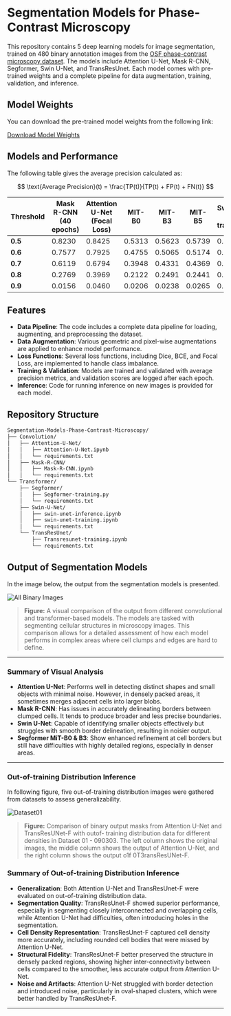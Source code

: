 # Segmentation Models for Phase-Contrast Microscopy

This repository contains 5 deep learning models for image segmentation, trained on 480 binary annotation images from the [OSF phase-contrast microscopy dataset](https://osf.io/ysaq2/). The models include Attention U-Net, Mask R-CNN, Segformer, Swin U-Net, and TransResUnet. Each model comes with pre-trained weights and a complete pipeline for data augmentation, training, validation, and inference.

## Model Weights

You can download the pre-trained model weights from the following link:

[Download Model Weights](https://drive.google.com/file/d/1q8WCUHH4eacYOA6hL5idAbW-xNk4XjcR/view?usp=drive_link)

## Models and Performance

The following table gives the average precision calculated as:

$$
\text{Average Precision}(t) = \frac{TP(t)}{TP(t) + FP(t) + FN(t)}
$$

| Threshold | Mask R-CNN (40 epochs) | Attention U-Net (Focal Loss) | MIT-B0 | MIT-B3 | MIT-B5 | Swin U-Net (no transforms) | TransResUnet (raw) | TransResUnet (Finetuned - 1967 samples) |
| --------- | ---------------------- | ---------------------------- | ------ | ------ | ------ | -------------------------- | ------------------ | --------------------------------------- |
| **0.5**   | 0.8230                 | 0.8425                       | 0.5313 | 0.5623 | 0.5739 | 0.4051                     | 0.6563            | 0.7245                                 |
| **0.6**   | 0.7577                 | 0.7925                       | 0.4755 | 0.5065 | 0.5174 | 0.3447                     | 0.6146            | 0.6845                                 |
| **0.7**   | 0.6119                 | 0.6794                       | 0.3948 | 0.4331 | 0.4369 | 0.2637                     | 0.5463            | 0.6230                                 |
| **0.8**   | 0.2769                 | 0.3969                       | 0.2122 | 0.2491 | 0.2441 | 0.1162                     | 0.3786            | 0.4738                                 |
| **0.9**   | 0.0156                 | 0.0460                       | 0.0206 | 0.0238 | 0.0265 | 0.0090                     | 0.0473            | 0.0775                                 |


## Features

- **Data Pipeline**: The code includes a complete data pipeline for loading, augmenting, and preprocessing the dataset.
- **Data Augmentation**: Various geometric and pixel-wise augmentations are applied to enhance model performance.
- **Loss Functions**: Several loss functions, including Dice, BCE, and Focal Loss, are implemented to handle class imbalance.
- **Training & Validation**: Models are trained and validated with average precision metrics, and validation scores are logged after each epoch.
- **Inference**: Code for running inference on new images is provided for each model.

## Repository Structure

```bash
Segmentation-Models-Phase-Contrast-Microscopy/
├── Convolution/
│   ├── Attention-U-Net/
│   │   ├── Attention-U-Net.ipynb
│   │   └── requirements.txt
│   ├── Mask-R-CNN/
│   │   ├── Mask-R-CNN.ipynb
│   │   └── requirements.txt
└── Transformer/
    ├── Segformer/
    │   ├── Segformer-training.py
    │   └── requirements.txt
    ├── Swin-U-Net/
    │   ├── swin-unet-inference.ipynb
    │   ├── swin-unet-training.ipynb
    │   └── requirements.txt
    └── TransResUnet/
        ├── Transresunet-training.ipynb
        └── requirements.txt
```
## Output of Segmentation Models

In the image below, the output from the segmentation models is presented. 

![All Binary Images](https://github.com/user-attachments/assets/fd9712f6-740f-47e7-b1e5-9af6acf9ab61)


> **Figure:** A visual comparison of the output from different convolutional and transformer-based models. The models are tasked with segmenting cellular structures in microscopy images. This comparison allows for a detailed assessment of how each model performs in complex areas where cell clumps and edges are hard to define.

---

### Summary of Visual Analysis

- **Attention U-Net**: Performs well in detecting distinct shapes and small objects with minimal noise. However, in densely packed areas, it sometimes merges adjacent cells into larger blobs.
- **Mask R-CNN**: Has issues in accurately delineating borders between clumped cells. It tends to produce broader and less precise boundaries.
- **Swin U-Net**: Capable of identifying smaller objects effectively but struggles with smooth border delineation, resulting in noisier output.
- **Segformer MiT-B0 & B3**: Show enhanced refinement at cell borders but still have difficulties with highly detailed regions, especially in denser areas.
---

### Out-of-training Distribution Inference

In following figure, five out-of-training distribution images were gathered from datasets to assess generalizability. 

![Dataset01](https://github.com/user-attachments/assets/80b12531-d0fe-4383-bd98-6a09ea52ea56)

> **Figure:** Comparison of binary output masks from Attention U-Net and TransResUNet-F with outof-
training distribution data for different densities in Dataset 01 - 090303. The left column
shows the original images, the middle column shows the output of Attention U-Net, and
the right column shows the output o1f 0T3ransResUNet-F.

### Summary of Out-of-training Distribution Inference

- **Generalization**: Both Attention U-Net and TransResUnet-F were evaluated on out-of-training distribution data.
- **Segmentation Quality**: TransResUnet-F showed superior performance, especially in segmenting closely interconnected and overlapping cells, while Attention U-Net had difficulties, often introducing holes in the segmentation.
- **Cell Density Representation**: TransResUnet-F captured cell density more accurately, including rounded cell bodies that were missed by Attention U-Net.
- **Structural Fidelity**: TransResUnet-F better preserved the structure in densely packed regions, showing higher inter-connectivity between cells compared to the smoother, less accurate output from Attention U-Net.
- **Noise and Artifacts**: Attention U-Net struggled with border detection and introduced noise, particularly in oval-shaped clusters, which were better handled by TransResUnet-F.

---

